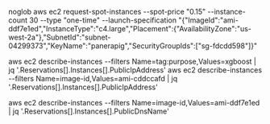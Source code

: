 

noglob aws ec2 request-spot-instances --spot-price "0.15" --instance-count 30 --type "one-time" --launch-specification "{\"ImageId\":\"ami-ddf7e1ed\",\"InstanceType\":\"c4.large\",\"Placement\":{\"AvailabilityZone\":\"us-west-2a\"},\"SubnetId\":\"subnet-04299373\",\"KeyName\":\"panerapig\",\"SecurityGroupIds\":[\"sg-fdcdd598\"]}"


aws ec2 describe-instances --filters Name=tag:purpose,Values=xgboost | jq '.Reservations[].Instances[].PublicIpAddress'
aws ec2 describe-instances --filters  Name=image-id,Values=ami-cddccafd | jq '.Reservations[].Instances[].PublicIpAddress'

aws ec2 describe-instances --filters  Name=image-id,Values=ami-ddf7e1ed | jq '.Reservations[].Instances[].PublicDnsName'
